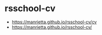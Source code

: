 # rsschool-cv

- https://manrietta.github.io/rsschool-cv/cv
- https://manrietta.github.io/rsschool-cv/